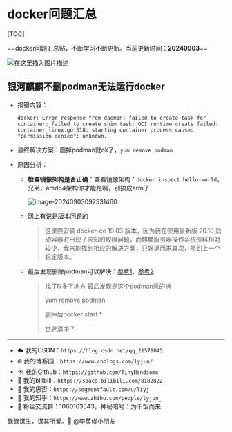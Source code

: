 # docker问题汇总

[TOC]

==docker问题汇总贴，不断学习不断更新。当前更新时间：**20240903**==

![在这里插入图片描述](https://i-blog.csdnimg.cn/direct/df9b936058c94cd8a81a9f262a5d9163.png)

## 银河麒麟不删podman无法运行docker

- 报错内容：

  ```
  docker: Error response from daemon: failed to create task for container: failed to create shim task: OCI runtime create failed: container_linux.go:318: starting container process caused "permission denied": unknown.
  ```

- 最终解决方案：删掉podman就ok了，`yum remove podman`

- 原因分析：

  - **检查镜像架构是否正确**：查看镜像架构：`docker inspect hello-world`，兄弟，amd64架构你才能跑啊，别搞成arm了

    ![image-20240903092531460](https://i-blog.csdnimg.cn/direct/477137f779924770a297982c6cdcc297.png)

  - [网上有说是版本问题的](https://blog.csdn.net/2401_84926028/article/details/138768767)

    > 这里要安装 docker-ce 19.03 版本，因为我在使用最新版 20.10 启动容器时出现了未知的权限问题，而麒麟服务器操作系统资料相对较少，我未能找到相应的解决方案，只好退而求其次，换到上一个稳定版本。

  - 最后发现删除podman可以解决：[参考1](https://blog.csdn.net/yzlz888/article/details/140043920)、[参考2](https://blog.csdn.net/qq_45547688/article/details/138150469)

    > 找了N多了地方 最后发现是这个podman惹的祸
    >
    > yum remove podman
    >
    > 删掉后docker start *
    >
    > 世界清净了







------


- :cloud: 我的CSDN：`https://blog.csdn.net/qq_21579045`
- :snowflake: 我的博客园：`https://www.cnblogs.com/lyjun/`
- :sunny: 我的Github：`https://github.com/TinyHandsome`
- :rainbow: 我的bilibili：`https://space.bilibili.com/8182822`
- :avocado: 我的思否：`https://segmentfault.com/u/liyj`
- :tomato: 我的知乎：`https://www.zhihu.com/people/lyjun_`
- :penguin: 粉丝交流群：1060163543，神秘暗号：为干饭而来

碌碌谋生，谋其所爱。:ocean:              @李英俊小朋友
